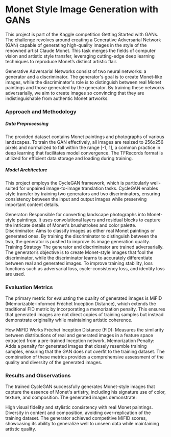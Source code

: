 # Monet Style Image Generation with GANs
This project is part of the Kaggle competition Getting Started with GANs. The challenge revolves around creating a Generative Adversarial Network (GAN) capable of generating high-quality images in the style of the renowned artist Claude Monet. This task merges the fields of computer vision and artistic style transfer, leveraging cutting-edge deep learning techniques to reproduce Monet’s distinct artistic flair.

Generative Adversarial Networks consist of two neural networks: a generator and a discriminator. The generator's goal is to create Monet-like images, while the discriminator's role is to distinguish between real Monet paintings and those generated by the generator. By training these networks adversarially, we aim to create images so convincing that they are indistinguishable from authentic Monet artworks.


###  Approach and Methodology
##### Data Preprocessing
The provided dataset contains Monet paintings and photographs of various landscapes. To train the GAN effectively, all images are resized to 256x256 pixels and normalized to fall within the range [-1, 1], a common practice in deep learning that facilitates model convergence. The TFRecords format is utilized for efficient data storage and loading during training.

##### Model Architecture
This project employs the CycleGAN framework, which is particularly well-suited for unpaired image-to-image translation tasks. CycleGAN enables style transfer by training two generators and two discriminators, ensuring consistency between the input and output images while preserving important content details.

Generator: Responsible for converting landscape photographs into Monet-style paintings. It uses convolutional layers and residual blocks to capture the intricate details of Monet's brushstrokes and color palette.
Discriminator: Aims to classify images as either real Monet paintings or generated ones. By training the discriminator to distinguish between the two, the generator is pushed to improve its image generation quality.
Training Strategy
The generator and discriminator are trained adversarially. The generator’s objective is to create Monet-style images that fool the discriminator, while the discriminator learns to accurately differentiate between real and generated images. To improve training stability, loss functions such as adversarial loss, cycle-consistency loss, and identity loss are used.

### Evaluation Metrics
The primary metric for evaluating the quality of generated images is MiFID (Memorizable-informed Fréchet Inception Distance), which extends the traditional FID metric by incorporating a memorization penalty. This ensures that generated images are not direct copies of training samples but instead demonstrate originality while maintaining artistic coherence.

How MiFID Works
Fréchet Inception Distance (FID): Measures the similarity between distributions of real and generated images in a feature space extracted from a pre-trained Inception network.
Memorization Penalty: Adds a penalty for generated images that closely resemble training samples, ensuring that the GAN does not overfit to the training dataset.
The combination of these metrics provides a comprehensive assessment of the quality and diversity of the generated images.

###  Results and Observations
The trained CycleGAN successfully generates Monet-style images that capture the essence of Monet's artistry, including his signature use of color, texture, and composition. The generated images demonstrate:

High visual fidelity and stylistic consistency with real Monet paintings.
Diversity in content and composition, avoiding over-replication of the training dataset.
The generator achieved competitive MiFID scores, showcasing its ability to generalize well to unseen data while maintaining artistic quality.
